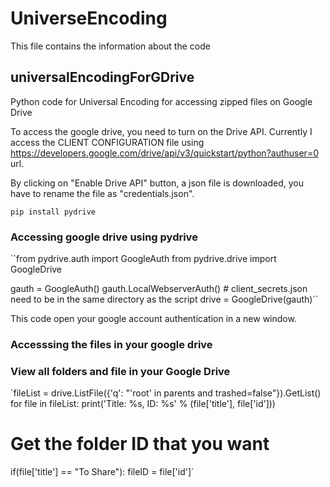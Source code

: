 # UniverseEncoding

This file contains the information about the code
## universalEncodingForGDrive
Python code for Universal Encoding for accessing zipped files on Google Drive


To access the google drive, you need to turn on the Drive API. Currently I access the CLIENT CONFIGURATION file using https://developers.google.com/drive/api/v3/quickstart/python?authuser=0 url.


By clicking on "Enable Drive API" button, a json file is downloaded, you have to rename the file as "credentials.json".

`pip install pydrive`

### Accessing google drive using pydrive


``from pydrive.auth import GoogleAuth
from pydrive.drive import GoogleDrive

gauth = GoogleAuth()
gauth.LocalWebserverAuth() # client_secrets.json need to be in the same directory as the script
drive = GoogleDrive(gauth)``

This code open your google account authentication in a new window.

### Accesssing the files in your google drive


### View all folders and file in your Google Drive

`fileList = drive.ListFile({'q': "'root' in parents and trashed=false"}).GetList()
for file in fileList:
  print('Title: %s, ID: %s' % (file['title'], file['id']))
  # Get the folder ID that you want
  if(file['title'] == "To Share"):
      fileID = file['id']`
      
